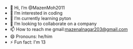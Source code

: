 - 👋 Hi, I’m @MazenMoh2011
- 👀 I’m interested in coding
- 🌱 I’m currently learning pyton
- 💞️ I’m looking to collaborate on a company
- 📫 How to reach me gmail:mazenalnagar203@gmail.com
- 😄 Pronouns: he/him
- ⚡ Fun fact: I'm 13

<!---
MazenMoh2011/MazenMoh2011 is a ✨ special ✨ repository because its `README.md` (this file) appears on your GitHub profile.
You can click the Preview link to take a look at your changes.
--->
